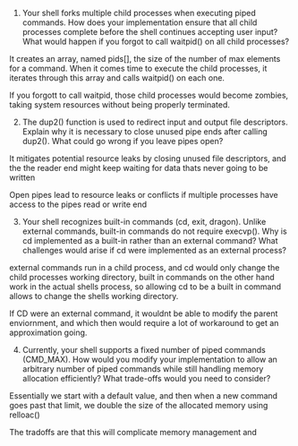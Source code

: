 1. Your shell forks multiple child processes when executing piped commands. How does your implementation ensure that all child processes complete before the shell continues accepting user input? What would happen if you forgot to call waitpid() on all child processes?

It creates an array, named pids[], the size of the number of max elements for a command. When it comes time to execute the child processes, it iterates through this array and calls waitpid() on each one. 

If you forgott to call waitpid, those child processes would become zombies, taking system resources without being properly terminated. 

2. The dup2() function is used to redirect input and output file descriptors. Explain why it is necessary to close unused pipe ends after calling dup2(). What could go wrong if you leave pipes open?

It mitigates potential resource leaks by closing unused  file descriptors, and the the reader end might keep waiting for data thats never going to be written

Open pipes lead to resource leaks or conflicts if multiple processes have access to the pipes read or write end

3. Your shell recognizes built-in commands (cd, exit, dragon). Unlike external commands, built-in commands do not require execvp(). Why is cd implemented as a built-in rather than an external command? What challenges would arise if cd were implemented as an external process?

external commands run in a child process, and cd would only change the child processes working directory, built in commands on the other hand work in the actual shells process, so allowing cd to be a built in command allows to change the shells working directory. 

If CD were an external command, it wouldnt be able to modify the parent enviornment, and which then would require a lot of workaround to get an approximation going. 


4. Currently, your shell supports a fixed number of piped commands (CMD_MAX). How would you modify your implementation to allow an arbitrary number of piped commands while still handling memory allocation efficiently? What trade-offs would you need to consider?

Essentially we start with a default value, and then when a new command goes past that limit, we double the size of the allocated memory using relloac()

The tradoffs are that this will complicate memory management and 